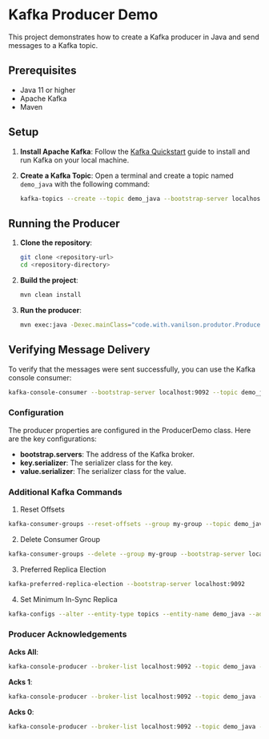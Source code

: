 # Kafka Producer Demo

This project demonstrates how to create a Kafka producer in Java and send messages to a Kafka topic.

## Prerequisites

- Java 11 or higher
- Apache Kafka
- Maven

## Setup

1. **Install Apache Kafka**: Follow the [Kafka Quickstart](https://kafka.apache.org/quickstart) guide to install and run Kafka on your local machine.

2. **Create a Kafka Topic**: Open a terminal and create a topic named `demo_java` with the following command:
    ```bash
    kafka-topics --create --topic demo_java --bootstrap-server localhost:9092 --partitions 1 --replication-factor 1
    ```

## Running the Producer

1. **Clone the repository**:
    ```bash
    git clone <repository-url>
    cd <repository-directory>
    ```

2. **Build the project**:
    ```bash
    mvn clean install
    ```

3. **Run the producer**:
    ```bash
    mvn exec:java -Dexec.mainClass="code.with.vanilson.produtor.ProducerDemo"
    ```

## Verifying Message Delivery

To verify that the messages were sent successfully, you can use the Kafka console consumer:

```bash
kafka-console-consumer --bootstrap-server localhost:9092 --topic demo_java --from-beginning
```

### Configuration
The producer properties are configured in the ProducerDemo class. Here are the key configurations:  
- **bootstrap.servers**: The address of the Kafka broker.
- **key.serializer**: The serializer class for the key.
- **value.serializer**: The serializer class for the value.

### Additional Kafka Commands
1. Reset Offsets
```bash
kafka-consumer-groups --reset-offsets --group my-group --topic demo_java --to-earliest --execute --bootstrap-server localhost:9092
```
2. Delete Consumer Group
```bash
kafka-consumer-groups --delete --group my-group --bootstrap-server localhost:9092
```

3. Preferred Replica Election
 ```bash
kafka-preferred-replica-election --bootstrap-server localhost:9092
```  
4. Set Minimum In-Sync Replica
 ```bash
kafka-configs --alter --entity-type topics --entity-name demo_java --add-config min.insync.replicas=2 --bootstrap-server localhost:9092
```

### Producer Acknowledgements
**Acks All**:
 ```bash
kafka-console-producer --broker-list localhost:9092 --topic demo_java --producer-property acks=all
 ```
**Acks 1**:
 ```bash
kafka-console-producer --broker-list localhost:9092 --topic demo_java --producer-property acks=1
 ```
**Acks 0**:
 ```bash
kafka-console-producer --broker-list localhost:9092 --topic demo_java --producer-property acks=0
 ```
